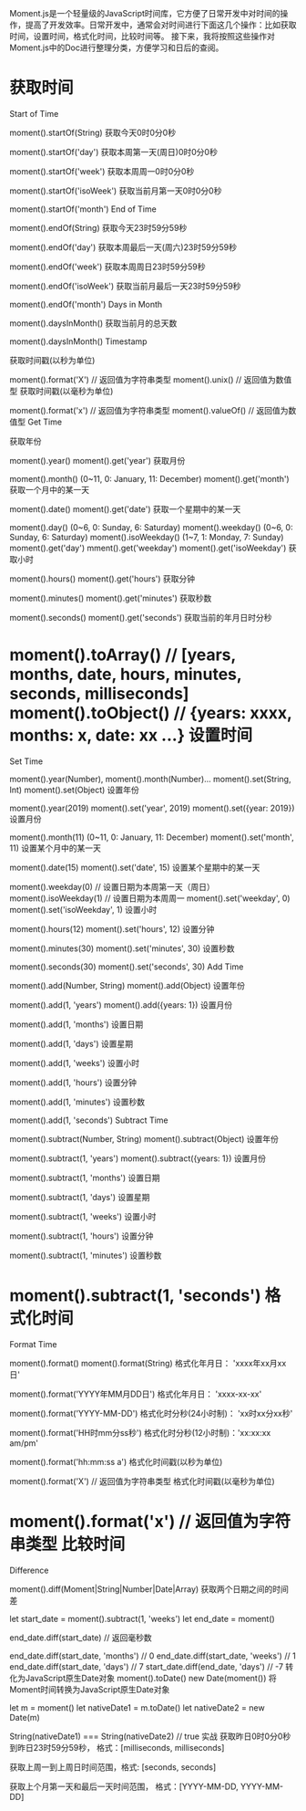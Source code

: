 
Moment.js是一个轻量级的JavaScript时间库，它方便了日常开发中对时间的操作，提高了开发效率。
​日常开发中，通常会对时间进行下面这几个操作：比如获取时间，设置时间，格式化时间，比较时间等。
接下来，我将按照这些操作对Moment.js中的Doc进行整理分类，方便学习和日后的查阅。
<!DOCTYPE html>
<html>
<head>
  <meta charset="utf-8">
  <script src="https://cdnjs.cloudflare.com/ajax/libs/moment.js/2.22.2/moment.min.js"></script>
</head>
<body>
<script>
  mon =  new moment()
  mon.locale('zh-cn');
  alert(mon)
</script>
</body>
</html>
 
获取时间
========
Start of Time

moment().startOf(String)
获取今天0时0分0秒

moment().startOf('day')
获取本周第一天(周日)0时0分0秒

moment().startOf('week')
获取本周周一0时0分0秒

moment().startOf('isoWeek')
获取当前月第一天0时0分0秒

moment().startOf('month')
End of Time

moment().endOf(String)
获取今天23时59分59秒

moment().endOf('day')
获取本周最后一天(周六)23时59分59秒

moment().endOf('week')
获取本周周日23时59分59秒

moment().endOf('isoWeek')
获取当前月最后一天23时59分59秒

moment().endOf('month')
Days in Month

moment().daysInMonth()
获取当前月的总天数

moment().daysInMonth() 
Timestamp

获取时间戳(以秒为单位)

moment().format('X') // 返回值为字符串类型
moment().unix() // 返回值为数值型
获取时间戳(以毫秒为单位)

moment().format('x') // 返回值为字符串类型
moment().valueOf() // 返回值为数值型
Get Time

获取年份

moment().year()
moment().get('year')
获取月份

moment().month() (0~11, 0: January, 11: December)
moment().get('month')
获取一个月中的某一天

moment().date()
moment().get('date')
获取一个星期中的某一天

moment().day() (0~6, 0: Sunday, 6: Saturday)
moment().weekday() (0~6, 0: Sunday, 6: Saturday)
moment().isoWeekday() (1~7, 1: Monday, 7: Sunday)
moment().get('day')
mment().get('weekday')
moment().get('isoWeekday')
获取小时

moment().hours()
moment().get('hours')
获取分钟

moment().minutes()
moment().get('minutes')
获取秒数

moment().seconds()
moment().get('seconds')
获取当前的年月日时分秒

moment().toArray() // [years, months, date, hours, minutes, seconds, milliseconds]
moment().toObject() // {years: xxxx, months: x, date: xx ...}
设置时间
========
Set Time

moment().year(Number), moment().month(Number)...
moment().set(String, Int)
moment().set(Object)
设置年份

moment().year(2019)
moment().set('year', 2019)
moment().set({year: 2019})
设置月份

moment().month(11) (0~11, 0: January, 11: December)
moment().set('month', 11) 
设置某个月中的某一天

moment().date(15)
moment().set('date', 15)
设置某个星期中的某一天

moment().weekday(0) // 设置日期为本周第一天（周日）
moment().isoWeekday(1) // 设置日期为本周周一
moment().set('weekday', 0)
moment().set('isoWeekday', 1)
设置小时

moment().hours(12)
moment().set('hours', 12)
设置分钟

moment().minutes(30)
moment().set('minutes', 30)
设置秒数

moment().seconds(30)
moment().set('seconds', 30)
Add Time

moment().add(Number, String)
moment().add(Object)
设置年份

moment().add(1, 'years')
moment().add({years: 1})
设置月份

moment().add(1, 'months')
设置日期

moment().add(1, 'days')
设置星期

moment().add(1, 'weeks')
设置小时

moment().add(1, 'hours')
设置分钟

moment().add(1, 'minutes')
设置秒数

moment().add(1, 'seconds')
Subtract Time

moment().subtract(Number, String)
moment().subtract(Object)
设置年份

moment().subtract(1, 'years')
moment().subtract({years: 1})
设置月份

moment().subtract(1, 'months')
设置日期

moment().subtract(1, 'days')
设置星期

moment().subtract(1, 'weeks')
设置小时

moment().subtract(1, 'hours')
设置分钟

moment().subtract(1, 'minutes')
设置秒数

moment().subtract(1, 'seconds')
格式化时间
==========
Format Time

moment().format()
moment().format(String)
格式化年月日： 'xxxx年xx月xx日'

moment().format('YYYY年MM月DD日')
格式化年月日： 'xxxx-xx-xx'

moment().format('YYYY-MM-DD')
格式化时分秒(24小时制)： 'xx时xx分xx秒'

moment().format('HH时mm分ss秒')
格式化时分秒(12小时制)：'xx:xx:xx am/pm'

moment().format('hh:mm:ss a')
格式化时间戳(以秒为单位)

moment().format('X') // 返回值为字符串类型
格式化时间戳(以毫秒为单位)

moment().format('x') // 返回值为字符串类型
比较时间
========
Difference

moment().diff(Moment|String|Number|Date|Array)
获取两个日期之间的时间差

let start_date = moment().subtract(1, 'weeks')
let end_date = moment()
 
end_date.diff(start_date) // 返回毫秒数
 
end_date.diff(start_date, 'months') // 0
end_date.diff(start_date, 'weeks') // 1
end_date.diff(start_date, 'days') // 7
start_date.diff(end_date, 'days') // -7
转化为JavaScript原生Date对象
moment().toDate()
new Date(moment())
将Moment时间转换为JavaScript原生Date对象

let m = moment()
let nativeDate1 = m.toDate()
let nativeDate2 = new Date(m)
 
String(nativeDate1) === String(nativeDate2) // true
实战
获取昨日0时0分0秒到昨日23时59分59秒， 格式：[milliseconds, milliseconds]

获取上周一到上周日时间范围，格式: [seconds, seconds]

获取上个月第一天和最后一天时间范围， 格式：[YYYY-MM-DD, YYYY-MM-DD]
